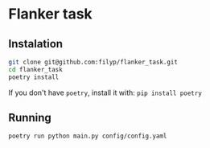# Flanker task

## Instalation

```bash
git clone git@github.com:filyp/flanker_task.git
cd flanker_task
poetry install
```

If you don't have `poetry`, install it with: `pip install poetry`

## Running

```bash
poetry run python main.py config/config.yaml
```